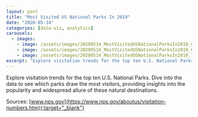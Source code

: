 ```yaml
---
layout: post
title: "Most Visited US National Parks In 2019"
date: "2020-05-14"
categories: [data-viz, analytics]
carousels:
  - images: 
    - image: /assets/images/20200514_MostVisitedUSNationalParksIn2019_Cover.png
    - image: /assets/images/20200514_MostVisitedUSNationalParksIn2019_Chart.png
    - image: /assets/images/20200514_MostVisitedUSNationalParksIn2019_Text.png
excerpt: "Explore visitation trends for the top ten U.S. National Parks. Dive into the data to see which parks draw the most visitors, providing insights into the popularity and widespread allure of these natural destinations."
---
```


Explore visitation trends for the top ten U.S. National Parks. Dive into the data to see which parks draw the most visitors, providing insights into the popularity and widespread allure of these natural destinations.

Sources:
[www.nps.gov](https://www.nps.gov/aboutus/visitation-numbers.htm){:target="_blank"}
